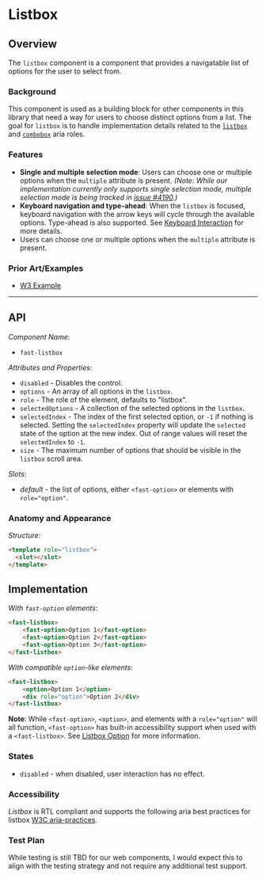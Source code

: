 # Listbox

## Overview

The `listbox` component is a component that provides a navigatable list of options for the user to select from.

### Background

This component is used as a building block for other components in this library that need a way for users to choose distinct options from a list. The goal for `listbox` is to handle implementation details related to the [`listbox`](https://www.w3.org/TR/wai-aria-practices-1.1/#Listbox) and [`combobox`](https://www.w3.org/TR/wai-aria-practices-1.1/#combobox) aria roles.

### Features

- **Single and multiple selection mode**: Users can choose one or multiple options when the `multiple` attribute is present. *(Note: While our implementation currently only supports single selection mode, multiple selection mode is being tracked in [issue #4190](https://github.com/microsoft/fast/issues/4190).)*
- **Keyboard navigation and type-ahead**: When the `listbox` is focused, keyboard navigation with the arrow keys will cycle through the available options. Type-ahead is also supported. See [Keyboard Interaction](https://www.w3.org/TR/wai-aria-practices-1.1/#listbox_kbd_interaction) for more details.
- Users can choose one or multiple options when the `multiple` attribute is present.

### Prior Art/Examples

- [W3 Example](https://www.w3.org/TR/wai-aria-practices-1.1/examples/listbox/listbox-scrollable.html)

---

## API

*Component Name*:

- `fast-listbox`

*Attributes and Properties*:

- `disabled` - Disables the control.
- `options` - An array of all options in the `listbox`.
- `role` - The role of the element, defaults to "listbox".
- `selectedOptions` - A collection of the selected options in the `listbox`.
- `selectedIndex` - The index of the first selected option, or `-1` if nothing is selected. Setting the `selectedIndex` property will update the `selected` state of the option at the new index. Out of range values will reset the `selectedIndex` to `-1`.
- `size` - The maximum number of options that should be visible in the `listbox` scroll area.

*Slots*:

- *default* - the list of options, either `<fast-option>` or elements with `role="option"`.

### Anatomy and Appearance

*Structure*:

```html
<template role="listbox">
  <slot></slot>
</template>
```

## Implementation

*With `fast-option` elements*:

```html
<fast-listbox>
    <fast-option>Option 1</fast-option>
    <fast-option>Option 2</fast-option>
    <fast-option>Option 3</fast-option>
</fast-listbox>
```

*With compatible `option`-like elements*:

```html
<fast-listbox>
    <option>Option 1</option>
    <div role="option">Option 2</div>
</fast-listbox>
```

**Note**: While `<fast-option>`, `<option>`, and elements with a `role="option"` will all function, `<fast-option>` has built-in accessibility support when used with a `<fast-listbox>`. See [Listbox Option](../listbox-option/listbox-option.spec.md) for more information.

### States

- `disabled` - when disabled, user interaction has no effect.

### Accessibility

*Listbox* is RTL compliant and supports the following aria best practices for listbox [W3C aria-practices](https://www.w3.org/TR/wai-aria-practices-1.1/#Listbox).

### Test Plan

While testing is still TBD for our web components, I would expect this to align with the testing strategy and not require any additional test support.
